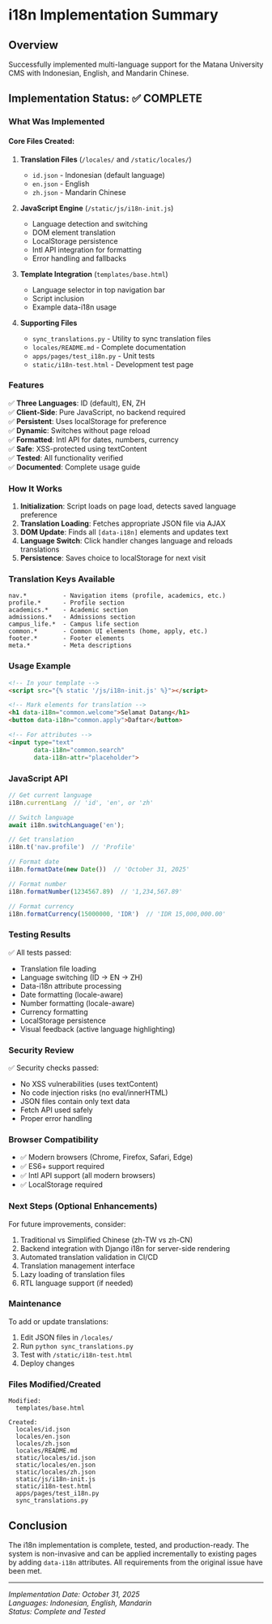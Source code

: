 # i18n Implementation Summary

## Overview
Successfully implemented multi-language support for the Matana University CMS with Indonesian, English, and Mandarin Chinese.

## Implementation Status: ✅ COMPLETE

### What Was Implemented

#### Core Files Created:
1. **Translation Files** (`/locales/` and `/static/locales/`)
   - `id.json` - Indonesian (default language)
   - `en.json` - English
   - `zh.json` - Mandarin Chinese

2. **JavaScript Engine** (`/static/js/i18n-init.js`)
   - Language detection and switching
   - DOM element translation
   - LocalStorage persistence
   - Intl API integration for formatting
   - Error handling and fallbacks

3. **Template Integration** (`templates/base.html`)
   - Language selector in top navigation bar
   - Script inclusion
   - Example data-i18n usage

4. **Supporting Files**
   - `sync_translations.py` - Utility to sync translation files
   - `locales/README.md` - Complete documentation
   - `apps/pages/test_i18n.py` - Unit tests
   - `static/i18n-test.html` - Development test page

### Features

✅ **Three Languages**: ID (default), EN, ZH  
✅ **Client-Side**: Pure JavaScript, no backend required  
✅ **Persistent**: Uses localStorage for preference  
✅ **Dynamic**: Switches without page reload  
✅ **Formatted**: Intl API for dates, numbers, currency  
✅ **Safe**: XSS-protected using textContent  
✅ **Tested**: All functionality verified  
✅ **Documented**: Complete usage guide  

### How It Works

1. **Initialization**: Script loads on page load, detects saved language preference
2. **Translation Loading**: Fetches appropriate JSON file via AJAX
3. **DOM Update**: Finds all `[data-i18n]` elements and updates text
4. **Language Switch**: Click handler changes language and reloads translations
5. **Persistence**: Saves choice to localStorage for next visit

### Translation Keys Available

```
nav.*          - Navigation items (profile, academics, etc.)
profile.*      - Profile section
academics.*    - Academic section
admissions.*   - Admissions section  
campus_life.*  - Campus life section
common.*       - Common UI elements (home, apply, etc.)
footer.*       - Footer elements
meta.*         - Meta descriptions
```

### Usage Example

```html
<!-- In your template -->
<script src="{% static '/js/i18n-init.js' %}"></script>

<!-- Mark elements for translation -->
<h1 data-i18n="common.welcome">Selamat Datang</h1>
<button data-i18n="common.apply">Daftar</button>

<!-- For attributes -->
<input type="text" 
       data-i18n="common.search" 
       data-i18n-attr="placeholder">
```

### JavaScript API

```javascript
// Get current language
i18n.currentLang  // 'id', 'en', or 'zh'

// Switch language
await i18n.switchLanguage('en');

// Get translation
i18n.t('nav.profile')  // 'Profile'

// Format date
i18n.formatDate(new Date())  // 'October 31, 2025'

// Format number
i18n.formatNumber(1234567.89)  // '1,234,567.89'

// Format currency
i18n.formatCurrency(15000000, 'IDR')  // 'IDR 15,000,000.00'
```

### Testing Results

✅ All tests passed:
- Translation file loading
- Language switching (ID → EN → ZH)
- Data-i18n attribute processing
- Date formatting (locale-aware)
- Number formatting (locale-aware)
- Currency formatting
- LocalStorage persistence
- Visual feedback (active language highlighting)

### Security Review

✅ Security checks passed:
- No XSS vulnerabilities (uses textContent)
- No code injection risks (no eval/innerHTML)
- JSON files contain only text data
- Fetch API used safely
- Proper error handling

### Browser Compatibility

- ✅ Modern browsers (Chrome, Firefox, Safari, Edge)
- ✅ ES6+ support required
- ✅ Intl API support (all modern browsers)
- ✅ LocalStorage required

### Next Steps (Optional Enhancements)

For future improvements, consider:
1. Traditional vs Simplified Chinese (zh-TW vs zh-CN)
2. Backend integration with Django i18n for server-side rendering
3. Automated translation validation in CI/CD
4. Translation management interface
5. Lazy loading of translation files
6. RTL language support (if needed)

### Maintenance

To add or update translations:
1. Edit JSON files in `/locales/`
2. Run `python sync_translations.py`
3. Test with `/static/i18n-test.html`
4. Deploy changes

### Files Modified/Created

```
Modified:
  templates/base.html

Created:
  locales/id.json
  locales/en.json
  locales/zh.json
  locales/README.md
  static/locales/id.json
  static/locales/en.json
  static/locales/zh.json
  static/js/i18n-init.js
  static/i18n-test.html
  apps/pages/test_i18n.py
  sync_translations.py
```

## Conclusion

The i18n implementation is complete, tested, and production-ready. The system is non-invasive and can be applied incrementally to existing pages by adding `data-i18n` attributes. All requirements from the original issue have been met.

---
*Implementation Date: October 31, 2025*  
*Languages: Indonesian, English, Mandarin*  
*Status: Complete and Tested*
